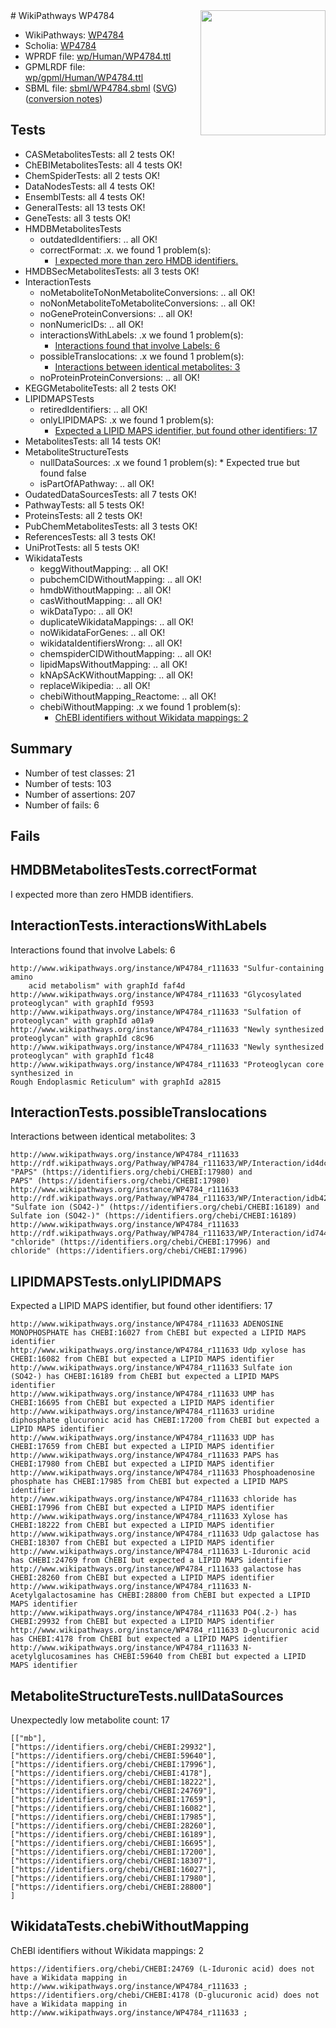 <img style="float: right; width: 200px" src="../logo.png" />
# WikiPathways WP4784

* WikiPathways: [WP4784](https://identifiers.org/wikipathways:WP4784)
* Scholia: [WP4784](https://scholia.toolforge.org/wikipathways/WP4784)
* WPRDF file: [wp/Human/WP4784.ttl](../wp/Human/WP4784.ttl)
* GPMLRDF file: [wp/gpml/Human/WP4784.ttl](../wp/gpml/Human/WP4784.ttl)
* SBML file: [sbml/WP4784.sbml](../sbml/WP4784.sbml) ([SVG](../sbml/WP4784.svg)) ([conversion notes](../sbml/WP4784.txt))

## Tests
* CASMetabolitesTests: all 2 tests OK!
* ChEBIMetabolitesTests: all 4 tests OK!
* ChemSpiderTests: all 2 tests OK!
* DataNodesTests: all 4 tests OK!
* EnsemblTests: all 4 tests OK!
* GeneralTests: all 13 tests OK!
* GeneTests: all 3 tests OK!
* HMDBMetabolitesTests
    * outdatedIdentifiers: .. all OK!
    * correctFormat: .x. we found 1 problem(s):
        * [I expected more than zero HMDB identifiers.](#ad154c1e)
* HMDBSecMetabolitesTests: all 3 tests OK!
* InteractionTests
    * noMetaboliteToNonMetaboliteConversions: .. all OK!
    * noNonMetaboliteToMetaboliteConversions: .. all OK!
    * noGeneProteinConversions: .. all OK!
    * nonNumericIDs: .. all OK!
    * interactionsWithLabels: .x we found 1 problem(s):
        * [Interactions found that involve Labels: 6](#630d267d)
    * possibleTranslocations: .x we found 1 problem(s):
        * [Interactions between identical metabolites: 3](#d59038c6)
    * noProteinProteinConversions: .. all OK!
* KEGGMetaboliteTests: all 2 tests OK!
* LIPIDMAPSTests
    * retiredIdentifiers: .. all OK!
    * onlyLIPIDMAPS: .x we found 1 problem(s):
        * [Expected a LIPID MAPS identifier, but found other identifiers: 17](#d0bfb67f)
* MetabolitesTests: all 14 tests OK!
* MetaboliteStructureTests
    * nullDataSources: .x we found 1 problem(s):
            * Expected true but found false
    * isPartOfAPathway: .. all OK!
* OudatedDataSourcesTests: all 7 tests OK!
* PathwayTests: all 5 tests OK!
* ProteinsTests: all 2 tests OK!
* PubChemMetabolitesTests: all 3 tests OK!
* ReferencesTests: all 3 tests OK!
* UniProtTests: all 5 tests OK!
* WikidataTests
    * keggWithoutMapping: .. all OK!
    * pubchemCIDWithoutMapping: .. all OK!
    * hmdbWithoutMapping: .. all OK!
    * casWithoutMapping: .. all OK!
    * wikDataTypo: .. all OK!
    * duplicateWikidataMappings: .. all OK!
    * noWikidataForGenes: .. all OK!
    * wikidataIdentifiersWrong: .. all OK!
    * chemspiderCIDWithoutMapping: .. all OK!
    * lipidMapsWithoutMapping: .. all OK!
    * kNApSAcKWithoutMapping: .. all OK!
    * replaceWikipedia: .. all OK!
    * chebiWithoutMapping_Reactome: .. all OK!
    * chebiWithoutMapping: .x we found 1 problem(s):
        * [ChEBI identifiers without Wikidata mappings: 2](#a8d554ce)


## Summary

* Number of test classes: 21
* Number of tests: 103
* Number of assertions: 207
* Number of fails: 6

## Fails

<a name="ad154c1e" />

## HMDBMetabolitesTests.correctFormat

I expected more than zero HMDB identifiers.
<a name="630d267d" />

## InteractionTests.interactionsWithLabels

Interactions found that involve Labels: 6
```
http://www.wikipathways.org/instance/WP4784_r111633 "Sulfur-containing amino
    acid metabolism" with graphId faf4d
http://www.wikipathways.org/instance/WP4784_r111633 "Glycosylated proteoglycan" with graphId f9593
http://www.wikipathways.org/instance/WP4784_r111633 "Sulfation of
proteoglycan" with graphId a01a9
http://www.wikipathways.org/instance/WP4784_r111633 "Newly synthesized
proteoglycan" with graphId c8c96
http://www.wikipathways.org/instance/WP4784_r111633 "Newly synthesized
proteoglycan" with graphId f1c48
http://www.wikipathways.org/instance/WP4784_r111633 "Proteoglycan core synthesized in
Rough Endoplasmic Reticulum" with graphId a2815
```

<a name="d59038c6" />

## InteractionTests.possibleTranslocations

Interactions between identical metabolites: 3
```
http://www.wikipathways.org/instance/WP4784_r111633 http://rdf.wikipathways.org/Pathway/WP4784_r111633/WP/Interaction/id4dc479a8 "PAPS" (https://identifiers.org/chebi/CHEBI:17980) and 
PAPS" (https://identifiers.org/chebi/CHEBI:17980)
http://www.wikipathways.org/instance/WP4784_r111633 http://rdf.wikipathways.org/Pathway/WP4784_r111633/WP/Interaction/idb42bf92 "Sulfate ion (SO42-)" (https://identifiers.org/chebi/CHEBI:16189) and 
Sulfate ion (SO42-)" (https://identifiers.org/chebi/CHEBI:16189)
http://www.wikipathways.org/instance/WP4784_r111633 http://rdf.wikipathways.org/Pathway/WP4784_r111633/WP/Interaction/id74467624 "chloride" (https://identifiers.org/chebi/CHEBI:17996) and 
chloride" (https://identifiers.org/chebi/CHEBI:17996)
```

<a name="d0bfb67f" />

## LIPIDMAPSTests.onlyLIPIDMAPS

Expected a LIPID MAPS identifier, but found other identifiers: 17
```
http://www.wikipathways.org/instance/WP4784_r111633 ADENOSINE MONOPHOSPHATE has CHEBI:16027 from ChEBI but expected a LIPID MAPS identifier
http://www.wikipathways.org/instance/WP4784_r111633 Udp xylose has CHEBI:16082 from ChEBI but expected a LIPID MAPS identifier
http://www.wikipathways.org/instance/WP4784_r111633 Sulfate ion (SO42-) has CHEBI:16189 from ChEBI but expected a LIPID MAPS identifier
http://www.wikipathways.org/instance/WP4784_r111633 UMP has CHEBI:16695 from ChEBI but expected a LIPID MAPS identifier
http://www.wikipathways.org/instance/WP4784_r111633 uridine diphosphate glucuronic acid has CHEBI:17200 from ChEBI but expected a LIPID MAPS identifier
http://www.wikipathways.org/instance/WP4784_r111633 UDP has CHEBI:17659 from ChEBI but expected a LIPID MAPS identifier
http://www.wikipathways.org/instance/WP4784_r111633 PAPS has CHEBI:17980 from ChEBI but expected a LIPID MAPS identifier
http://www.wikipathways.org/instance/WP4784_r111633 Phosphoadenosine phosphate has CHEBI:17985 from ChEBI but expected a LIPID MAPS identifier
http://www.wikipathways.org/instance/WP4784_r111633 chloride has CHEBI:17996 from ChEBI but expected a LIPID MAPS identifier
http://www.wikipathways.org/instance/WP4784_r111633 Xylose has CHEBI:18222 from ChEBI but expected a LIPID MAPS identifier
http://www.wikipathways.org/instance/WP4784_r111633 Udp galactose has CHEBI:18307 from ChEBI but expected a LIPID MAPS identifier
http://www.wikipathways.org/instance/WP4784_r111633 L-Iduronic acid has CHEBI:24769 from ChEBI but expected a LIPID MAPS identifier
http://www.wikipathways.org/instance/WP4784_r111633 galactose has CHEBI:28260 from ChEBI but expected a LIPID MAPS identifier
http://www.wikipathways.org/instance/WP4784_r111633 N-Acetylgalactosamine has CHEBI:28800 from ChEBI but expected a LIPID MAPS identifier
http://www.wikipathways.org/instance/WP4784_r111633 PO4(.2-) has CHEBI:29932 from ChEBI but expected a LIPID MAPS identifier
http://www.wikipathways.org/instance/WP4784_r111633 D-glucuronic acid has CHEBI:4178 from ChEBI but expected a LIPID MAPS identifier
http://www.wikipathways.org/instance/WP4784_r111633 N-acetylglucosamines has CHEBI:59640 from ChEBI but expected a LIPID MAPS identifier
```

<a name="91904190" />

## MetaboliteStructureTests.nullDataSources

Unexpectedly low metabolite count: 17
```
[["mb"],
["https://identifiers.org/chebi/CHEBI:29932"],
["https://identifiers.org/chebi/CHEBI:59640"],
["https://identifiers.org/chebi/CHEBI:17996"],
["https://identifiers.org/chebi/CHEBI:4178"],
["https://identifiers.org/chebi/CHEBI:18222"],
["https://identifiers.org/chebi/CHEBI:24769"],
["https://identifiers.org/chebi/CHEBI:17659"],
["https://identifiers.org/chebi/CHEBI:16082"],
["https://identifiers.org/chebi/CHEBI:17985"],
["https://identifiers.org/chebi/CHEBI:28260"],
["https://identifiers.org/chebi/CHEBI:16189"],
["https://identifiers.org/chebi/CHEBI:16695"],
["https://identifiers.org/chebi/CHEBI:17200"],
["https://identifiers.org/chebi/CHEBI:18307"],
["https://identifiers.org/chebi/CHEBI:16027"],
["https://identifiers.org/chebi/CHEBI:17980"],
["https://identifiers.org/chebi/CHEBI:28800"]
]
```

<a name="a8d554ce" />

## WikidataTests.chebiWithoutMapping

ChEBI identifiers without Wikidata mappings: 2
```
https://identifiers.org/chebi/CHEBI:24769 (L-Iduronic acid) does not have a Wikidata mapping in http://www.wikipathways.org/instance/WP4784_r111633 ; 
https://identifiers.org/chebi/CHEBI:4178 (D-glucuronic acid) does not have a Wikidata mapping in http://www.wikipathways.org/instance/WP4784_r111633 ; 
```

